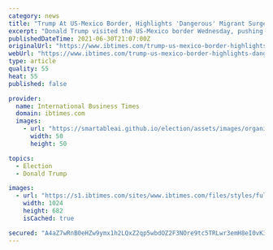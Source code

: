 ```yaml
---
category: news
title: "Trump At US-Mexico Border, Highlights 'Dangerous' Migrant Surge"
excerpt: "Donald Trump visited the US-Mexico border Wednesday, pushing anti-immigrant rhetoric and rallying his base by warning that \"millions\" of undocumented migrants were surging into the country due to the lax policies of his presidential successor Joe Biden."
publishedDateTime: 2021-06-30T21:07:00Z
originalUrl: "https://www.ibtimes.com/trump-us-mexico-border-highlights-dangerous-migrant-surge-3239860"
webUrl: "https://www.ibtimes.com/trump-us-mexico-border-highlights-dangerous-migrant-surge-3239860"
type: article
quality: 55
heat: 55
published: false

provider:
  name: International Business Times
  domain: ibtimes.com
  images:
    - url: "https://smartableai.github.io/election/assets/images/organizations/ibtimes.com-50x50.jpg"
      width: 50
      height: 50

topics:
  - Election
  - Donald Trump

images:
  - url: "https://s1.ibtimes.com/sites/www.ibtimes.com/files/styles/full/public/2021/06/30/us-vice-president-kamala-harris-visited-a-customs.jpg"
    width: 1024
    height: 682
    isCached: true

secured: "A4aZ7wRnB0eHZw9ymx1h2LQxZ2qp5wbdOZ2F3NOre9tc5TRLwr3emH8eI0vK3gQAfTgQfrwpRjGcyzxnQPEKnvqh/+xu5iscPk4q5MJV+ZsfGPZMB8hcPbFbn2uz7emu5cnWAH4O+gJ7nqrn/3FuuS3P38OlqhuvnTfcuHmUfPBKM6pSLHqSJ2dnynL3aiTs37bg0JQLMjZgavHhUQ4tTZ1xG22ecQaAI47rz5Mlqtn9EHEDaRNWaOwy4Yo4ziyIQwZ9PlDdRisrMaRTgahZCORZaQYB/VyIJJYsIETKlqJ/+86VFU8r5zvCQV8JG24LG0YnI8DAYW7j+MDP0HHnUbkgpCqHdC5IXT+szAwNe1Q=;9+h4+js3C5ck3sO9zScQ6A=="
---
```



